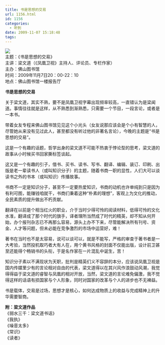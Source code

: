 ```yaml
---
title: 书是思想的交易
url: 1156.html
id: 1156
categories:
  - 听到
date: 2009-11-07 15:18:48
tags:
---
```


![](http://photo.guolaijie.com/rooufer/attachments/month_0911/320091117151121.jpg)  
主题：《书是思想的交易》  
主讲：梁文道（《凤凰卫视》主持人、评论员、专栏作家）  
主办：佛山图书馆  
时间：2009年11月7日20：00-22：10  
地点：佛山图书馆一楼报告厅  
  

**书是思想的交易**

  
关于梁文道，其实不熟，要不是凤凰卫视字幕出现频率较高，一直错认为是梁闻道。事情往往就是这样，从不熟悉到渐熟悉，只需要一个节目，一段言论，或者是一本书。  
  
带着女友专程来佛山图书馆见见这个小光头（女友说那应该会是个小有智慧的人，尽管她从来没有见过此人，甚至都没有听过他的非著名言论），今晚的主题是“书是思想的交易”。  
  
这是一个有趣的话题，哲学出身的梁文道不可能不热衷于悖论型的思考，梁文道的故事从小时候买书回家撕标签谈起。  
  
这又是一个有趣的引子，借书、买书、读书、写书、翻译、编辑、装订、印刷、出版是老一辈读书人（或叫知识分子）的主题，随着书商一职的显性，人们大可以谈读书之外的书本（或叫知识）传播故事。  
  
书商不一定是知识分子，甚至不一定要热爱知识，书商的动机也许单纯到只是因为有利可图，能赚钱咱就干，书商们秉着这种“朴素的理想”，客观上为文化的推动，全民素质的提升做出不朽贡献。  
  
翻译在以前是个相当红火的职业，介于当时少得可怜的阅读材料，低得可怜的文化水准，翻译成了那个时代的旗手，译者理所当然成了时代的精英，却不知从何开始，办个报刊杂志已不再那么容易，源头上办不下来，尽管能解决所有刊号、资金、人才等问题，但未必能在竞争激烈的市场中运营好，难！  
  
著书在当时也不是太容易，说可以谈可以，就是不能写，严格的审查于著书者是一大考验，当然投机取巧者大有人在，用个黄书风格的封面不仅能出版，设计前卫甚至还能得个畅销书的头衔，于是名作家在一片混乱中诞生，苦！  
  
知识分子素以不满现状为天职，批判是精英们义不容辞的本分，应该说凤凰卫视是国内传媒里少有的言论相对自由的代表，梁文道得以在其兴风作浪鼓动风潮，我觉得得益于梁文道的睿智与凤凰的相对开放，当然，梁文道的言论难免偏激，我不觉得这样的话语有损国家与个人形象，同时对国家的改革与个人的进步也不无裨益。  
  
书是载体，交易是过场，思想才是核心，如何达成物质上的收益与完成精神上的升华需要智商。  
  
**附：梁文道作品**  
《弱水三千：梁文道书话》  
《我执》  
《噪音太多》  
《常识》  
《读者》
